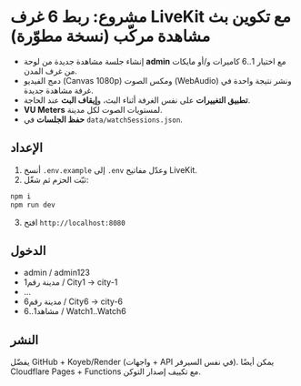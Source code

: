 
# مشروع: ربط 6 غرف LiveKit مع تكوين بث مشاهدة مركّب (نسخة مطوّرة)

- إنشاء جلسة مشاهدة جديدة من لوحة **admin** مع اختيار 1..6 كاميرات و/أو مايكات من غرف المدن.
- دمج الفيديو (Canvas 1080p) ومكس الصوت (WebAudio) ونشر نتيجة واحدة في غرفة مشاهدة جديدة.
- **تطبيق التغييرات** على نفس الغرفة أثناء البث، و**إيقاف البث** عند الحاجة.
- **VU Meters** لمستويات الصوت لكل مدينة.
- **حفظ الجلسات** في `data/watchSessions.json`.

## الإعداد
1) أنسخ `.env.example` إلى `.env` وعدّل مفاتيح LiveKit.
2) ثبّت الحزم ثم شغّل:
```bash
npm i
npm run dev
```
3) افتح `http://localhost:8080`

## الدخول
- admin / admin123
- مدينة رقم1 / City1 → city-1
- ...
- مدينة رقم6 / City6 → city-6
- مشاهد1..6 / Watch1..Watch6

## النشر
يفضّل GitHub + Koyeb/Render (واجهات + API في نفس السيرفر). يمكن أيضًا Cloudflare Pages + Functions مع تكييف إصدار التوكن.
